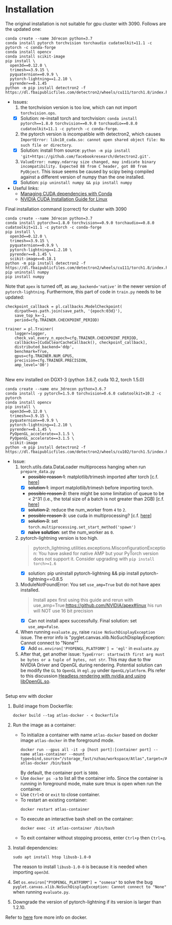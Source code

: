 # Installation
The original installation is not suitable for gpu cluster with 3090. Follows are the updated one:
```
conda create --name 3drecon python=3.7
conda install pytorch torchvision torchaudio cudatoolkit=11.1 -c pytorch -c conda-forge
conda install opencv
conda install scikit-image
pip install \
  open3d==0.12.0 \
  trimesh==3.9.15 \
  pyquaternion==0.9.9 \
  pytorch-lightning==1.2.10 \
  pyrender==0.1.45
python -m pip install detectron2 -f https://dl.fbaipublicfiles.com/detectron2/wheels/cu111/torch1.8/index.html
```
- Issues:
    1. the torchvision version is too low, which can not import `torchvision.ops`.
    - [x] Solution: re-install torch and torchvision: `conda install pytorch==1.8.0 torchvision==0.9.0 torchaudio==0.8.0 cudatoolkit=11.1 -c pytorch -c conda-forge`.
    2. the pytorch version is incompatible with detectron2, which causes `ImportError: libc10_cuda.so: cannot open shared object file: No such file or directory`. 
    - [x] Solution: install from source: `python -m pip install 'git+https://github.com/facebookresearch/detectron2.git'`.
    3. `ValueError: numpy.ndarray size changed, may indicate binary incompatibility. Expected 88 from C header, got 80 from PyObject`. This issue seems be caused by scipy being compiled against a different version of numpy than the one installed. 
    - [x] Solution: `pip uninstall numpy && pip install numpy`

- Useful links:
  * [Managing CUDA dependencies with Conda](https://towardsdatascience.com/managing-cuda-dependencies-with-conda-89c5d817e7e1)
  * [NVIDIA CUDA Installation Guide for Linux](https://docs.nvidia.com/cuda/cuda-installation-guide-linux/index.html#runfile-installation)

Final installation command (correct) for cluster with 3090
```
conda create --name 3drecon python=3.7
conda install pytorch==1.8.0 torchvision==0.9.0 torchaudio==0.8.0 cudatoolkit=11.1 -c pytorch -c conda-forge
pip install \
  open3d==0.12.0 \
  trimesh==3.9.15 \
  pyquaternion==0.9.9 \
  pytorch-lightning==1.2.10 \
  pyrender==0.1.45 \
  scikit-image==0.18.1
python -m pip install detectron2 -f https://dl.fbaipublicfiles.com/detectron2/wheels/cu111/torch1.8/index.html
pip uninstall numpy
pip install numpy
```

Note that `apex` is turned off, as `amp_backend='native'` in the newer version of `pytorch-lightning`.
Furthermore, this part of code in `train.py` needs to be updated:

    checkpoint_callback = pl.callbacks.ModelCheckpoint(
        dirpath=os.path.join(save_path, '{epoch:03d}'),
        save_top_k=-1,
        period=cfg.TRAINER.CHECKPOINT_PERIOD)

    trainer = pl.Trainer(
        logger=logger,
        check_val_every_n_epoch=cfg.TRAINER.CHECKPOINT_PERIOD,
        callbacks=[CudaClearCacheCallback(), checkpoint_callback],
        distributed_backend='ddp',
        benchmark=True,
        gpus=cfg.TRAINER.NUM_GPUS,
        precision=cfg.TRAINER.PRECISION,
        amp_level='O0')


##
New env installed on DGX1-3 (python 3.6.7, cuda 10.2, torch 1.5.0)
```
conda create --name env_3drecon python=3.6.7
conda install -y pytorch=1.5.0 torchvision=0.6.0 cudatoolkit=10.2 -c pytorch
conda install opencv
pip install \
  open3d==0.12.0 \
  trimesh==3.9.15 \
  pyquaternion==0.9.9 \
  pytorch-lightning==1.2.10 \
  pyrender==0.1.45 \
  PyOpenGL_accelerate==3.1.5 \ 
  PyOpenGL_accelerate==3.1.5 \ 
  scikit-image
python -m pip install detectron2 -f https://dl.fbaipublicfiles.com/detectron2/wheels/cu102/torch1.5/index.html
```
- Issue:
    1. torch.utils.data.DataLoader multiprocess hanging when run `prepare_data.py`
       - ~~possible reason 1~~: matplotlib/trimesh imported after torch [c.f. [here](https://github.com/pytorch/pytorch/issues/36375)]
       - [x] ~~solution 1~~: import matplotlib/trimesh before importing torch.
       - ~~possible reason 2~~: there might be some limitation of queue to be < 2^31 (i.e., the total size of a batch is not greater than 2GB) [c.f. [here](https://github.com/pytorch/pytorch/issues/1595)]
       - [x] ~~solution 2~~: reduce the num_worker from `4` to `2`.
       - ~~possible reason 3~~: use cuda in multiprocessing? [c.f. [here](https://pytorch.org/docs/stable/notes/multiprocessing.html#cuda-in-multiprocessing)] 
       - [x] ~~solution 3~~: set `torch.multiprocessing.set_start_method('spawn')`
       - [x] **naive solution**: set the num_worker as `0`.
    2. pytorch-lightning version is too high.
        > pytorch_lightning.utilities.exceptions.MisconfigurationException: You have asked for native AMP but your PyTorch version does not support it. Consider upgrading with `pip install torch>=1.6`
        - [x] solution: pip uninstall pytorch-lightning && pip install pytorch-lightning==0.8.5
    3. ModuleNotFoundError: You set `use_amp=True` but do not have apex installed.
        > Install apex first using this guide and rerun with use_amp=True:https://github.com/NVIDIA/apex#linux his run will NOT use 16 bit precision
        - [x] Can not install apex successfully. Final solution: set `use_amp=False`.
    4. When running `evaluate.py`, raise `raise NoSuchDisplayException` issue. The error info is "pyglet.canvas.xlib.NoSuchDisplayException: Cannot connect to "None""
        - [x] Add `os.environ['PYOPENGL_PLATFORM'] = 'egl'` in `evaluate.py` 
    5. After that, get another issue: `TypeError: startswith first arg must be bytes or a tuple of bytes, not str`.
        This may due to thw NVIDIA Driver and OpenGL during rendering. Potential solution can be modify the `GL` to `OpenGL` in `egl.py` under `OpenGL/platform`. Pls refer to this discussion [Headless rendering with nvidia and using libOpenGL.so](https://github.com/mcfletch/pyopengl/issues/27).
        
## 
Setup env with docker 
1. Build image from Dockerfile:
    ```
    docker build --tag atlas-docker - < Dockerfile 
    ```
2. Run the image as a container:
    + To initialize a container with name `atlas-docker` based on docker image `atlas-docker` in the foreground mode.  
        ```
        docker run --gpus all -it -p [host port]:[container port] --name atlas-container --mount type=bind,source="/storage_fast/nzhao/workspace/Atlas",target=/Atlas atlas-docker /bin/bash
        ```
        By default, the container port is `5000`. 
    + Use `docker ps -a` to list all the container info. Since the container is running in foreground mode, make sure tmux is open when run the container.
    + Use `Ctrl+D` or `exit` to close container.
    + To restart an existing container:
        ```
        docker restart atlas-container
        ```  
    + To execute an interactive bash shell on the container:
       ```
       docker exec -it atlas-container /bin/bash
       ```
    + To exit container without stopping process, enter `Ctrl+p` then `Ctrl+q`.
    
3. Install dependencies:
    ```
    sudo apt install htop libusb-1.0-0
    ```  
    The reason to install `libusb-1.0-0` is because it is needed when importing `open3d`. 
4. Set `os.environ["PYOPENGL_PLATFORM"] = "osmesa"` to solve the bug `pyglet.canvas.xlib.NoSuchDisplayException: Cannot connect to "None"` when running `evaluate.py`.
5. Downgrade the version of pytorch-lightning if its version is larger than 1.2.10.

     
Refer to [here](https://docs.docker.com/language/python/build-images/) fore more info on docker.